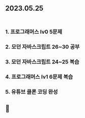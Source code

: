 ## 2023.05.25<br/><br/>

### 1. 프로그래머스 lv0 5문제


### 2. 모던 자바스크립트 26~30 공부
### 3. 모던 자바스크립트 24~25 복습
### 4. 프로그래머스 lv1 6문제 복습
### 5. 유튜브 클론 코딩 완성


## 🤗